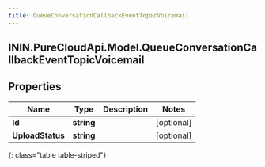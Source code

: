 ```yaml
---
title: QueueConversationCallbackEventTopicVoicemail
---
```

## ININ.PureCloudApi.Model.QueueConversationCallbackEventTopicVoicemail

## Properties

|Name | Type | Description | Notes|
|------------ | ------------- | ------------- | -------------|
| **Id** | **string** |  | [optional] |
| **UploadStatus** | **string** |  | [optional] |
{: class="table table-striped"}


